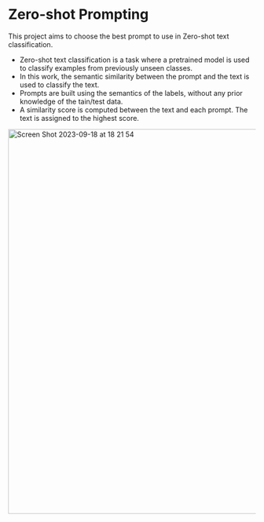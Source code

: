 # Zero-shot Prompting #
This project aims to choose the best prompt to use in Zero-shot text classification.
- Zero-shot text classification is a task where a pretrained model is used to classify examples from previously unseen classes.
- In this work, the semantic similarity between the prompt and the text is used to classify the text.
- Prompts are built using the semantics of the labels, without any prior knowledge of the tain/test data.
- A similarity score is computed between the text and each prompt. The text is assigned to the highest score.

<img width="784" alt="Screen Shot 2023-09-18 at 18 21 54" src="https://github.com/rayenebech/zero-shot-prompting/assets/34574318/38037903-4b44-45d5-a33f-f0ac8ffc3fca">
